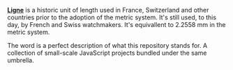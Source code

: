**[Ligne](https://en.wikipedia.org/wiki/Ligne)** is a historic unit of length used in France, Switzerland and other countries prior to the adoption of the metric system. It's still used, to this day, by French and Swiss watchmakers. It's equivallent to 2.2558 mm in the metric system.

The word is a perfect description of what this repository stands for. A collection of small-scale JavaScript projects bundled under the same umbrella.

